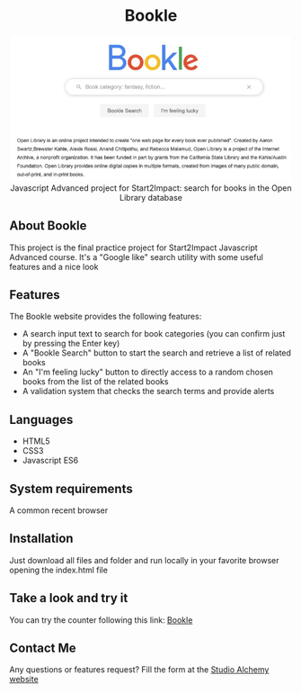 <h1 align="center">Bookle</h1>
<p align="center"><img width="500" src="./images/bookle.jpg" /><br />
Javascript Advanced project for Start2Impact: search for books in the Open Library database</p>

## About Bookle

This project is the final practice project for Start2Impact Javascript Advanced course.
It's a "Google like" search utility with some useful features and a nice look

## Features

The Bookle website provides the following features:

- A search input text to search for book categories (you can confirm just by pressing the Enter key)
- A "Bookle Search" button to start the search and retrieve a list of related books
- An "I'm feeling lucky" button to directly access to a random chosen books from the list of the related books
- A validation system that checks the search terms and provide alerts

## Languages

- HTML5
- CSS3
- Javascript ES6

## System requirements

A common recent browser

## Installation

Just download all files and folder and run locally in your favorite browser opening the index.html file

## Take a look and try it

You can try the counter following this link: [Bookle](https://alchemy-lab.github.io/bookle/)

## Contact Me

Any questions or features request? Fill the form at the [Studio Alchemy website](https://alchemy-lab.github.io/#contact)